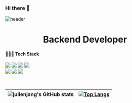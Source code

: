 ### Hi there 👋

<!--
**Julienjang/julienjang** is a ✨ _special_ ✨ repository because its `README.md` (this file) appears on your GitHub profile.

Here are some ideas to get you started:

- 🔭 I’m currently working on ...
- 🌱 I’m currently learning ...
- 👯 I’m looking to collaborate on ...
- 🤔 I’m looking for help with ...
- 💬 Ask me about ...
- 📫 How to reach me: ...
- 😄 Pronouns: ...
- ⚡ Fun fact: ...
-->


![header](https://capsule-render.vercel.app/api?type=waving&text=)
# <div align=center> Backend Developer </div>

<h4>👩🏻‍💻 Tech Stack</h4>

<img src="https://img.shields.io/badge/Spring Boot-6DB33F?style=for-the-badge&logo=Spring Boot&logoColor=white"/> <img src="https://img.shields.io/badge/Spring-6DB33F?style=for-the-badge&logo=Spring&logoColor=white">
<img src="https://img.shields.io/badge/Java-007396?style=for-the-badge&logo=Java&logoColor=white"/></a> 
<img src="https://img.shields.io/badge/Javascript-F7DF1E?style=for-the-badge&logo=Javascript&logoColor=white"/> <br/>
<img src="https://img.shields.io/badge/MySQL-4479A1?style=for-the-badge&logo=MySQL&logoColor=white"/></a>
<img src="https://img.shields.io/badge/aws-333664?style=for-the-badge&logo=amazon-aws&logoColor=white"/></a>
<img src="https://img.shields.io/badge/Docker-016bc0?style=for-the-badge&logo=docker&logoColor=white"/></a>

<br/>
	
| ![julienjang's GitHub stats](https://github-readme-stats.vercel.app/api?username=julienjang&show_icons=true&theme=highcontrast) | [![Top Langs](https://github-readme-stats.vercel.app/api/top-langs/?username=julienjang&layout=compact&hide_border=true&theme=highcontrast)](https://github.com/julienjang/) |
| ------------- | ------------- |

